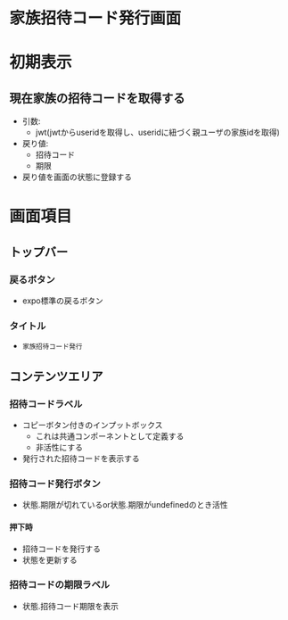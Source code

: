 # 家族招待コード発行画面

# 初期表示
## 現在家族の招待コードを取得する
  - 引数: 
    - jwt(jwtからuseridを取得し、useridに紐づく親ユーザの家族idを取得)
  - 戻り値: 
    - 招待コード
    - 期限
- 戻り値を画面の状態に登録する

# 画面項目

## トップバー
### 戻るボタン
- expo標準の戻るボタン

### タイトル
- `家族招待コード発行`

## コンテンツエリア

### 招待コードラベル
- コピーボタン付きのインプットボックス
  - これは共通コンポーネントとして定義する
  - 非活性にする
- 発行された招待コードを表示する

### 招待コード発行ボタン
- 状態.期限が切れているor状態.期限がundefinedのとき活性

#### 押下時
- 招待コードを発行する
- 状態を更新する

### 招待コードの期限ラベル
- 状態.招待コード期限を表示

